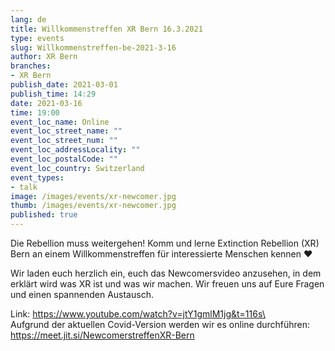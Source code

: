 ```yaml
---
lang: de
title: Willkommenstreffen XR Bern 16.3.2021
type: events
slug: Willkommenstreffen-be-2021-3-16
author: XR Bern
branches:
- XR Bern
publish_date: 2021-03-01
publish_time: 14:29
date: 2021-03-16
time: 19:00
event_loc_name: Online
event_loc_street_name: ""
event_loc_street_num: ""
event_loc_addressLocality: ""
event_loc_postalCode: ""
event_loc_country: Switzerland
event_types:
- talk
image: /images/events/xr-newcomer.jpg
thumb: /images/events/xr-newcomer.jpg
published: true
---
```

Die Rebellion muss weitergehen! Komm und lerne Extinction Rebellion (XR) Bern an einem Willkommenstreffen für interessierte Menschen kennen ♥

Wir laden euch herzlich ein, euch das Newcomersvideo anzusehen, in dem erklärt wird was XR ist und was wir machen. Wir freuen uns auf Eure Fragen und einen spannenden Austausch.

Link: https://www.youtube.com/watch?v=jtY1gmlM1jg&t=116s\
\
Aufgrund der aktuellen Covid-Version werden wir es online durchführen: <https://meet.jit.si/NewcomerstreffenXR-Bern>
